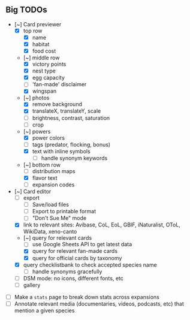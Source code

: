 
## Big TODOs
- [~] Card previewer
  - [x] top row
    - [x] name
    - [x] habitat
    - [x] food cost
  - [~] middle row
    - [x] victory points
    - [x] nest type
    - [x] egg capacity
    - [ ] 'fan-made' disclaimer
    - [x] wingspan
  - [~] photos
    - [x] remove background
    - [x] translateX, translateY, scale
    - [ ] brightness, contrast, saturation
    - [ ] crop
  - [~] powers
    - [x] power colors
    - [ ] tags (predator, flocking, bonus)
    - [x] text with inline symbols
      - [ ] handle synonym keywords
  - [~] bottom row
    - [ ] distribution maps
    - [x] flavor text
    - [ ] expansion codes
- [~] Card editor
  - [ ] export
    - [ ] Save/load files
    - [ ] Export to printable format
    - [ ] "Don't Sue Me" mode
  - [x] link to relevant sites: Avibase, CoL, EoL, GBIF, iNaturalist, OToL, WikiData, xeno-canto
  - [~] query for relevant cards
    - [ ] use Google Sheets API to get latest data
    - [x] query for relevant fan-made cards
    - [x] query for official cards by taxonomy
  - [x] query checklistbank to check accepted species name
    - [ ] handle synonyms gracefully
  - [ ] DSM mode: no icons, different fonts, etc
  - [ ] gallery
- [ ] Make a `stats` page to break down stats across expansions
- [ ] Annotate relevant media (documentaries, videos, podcasts, etc) that mention a given species
